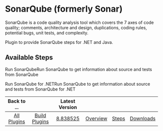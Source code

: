 
SonarQube (formerly Sonar)
==========================


SonarQube is a code quality analysis tool which covers the 7 axes of code quality; comments, architecture and design, 
duplications, coding rules, potential bugs, unit tests, and complexity.


Plugin to provide SonarQube steps for .NET and
 Java.



Available Steps
---------------


Run SonarQubeRun SonarQube to get information about source and tests from 
SonarQube


Run SonarQube for .NETRun SonarQube to get information about source and tests from SonarQube for .NET





|Back to ...||Latest Version||||
| :---: | :---: | :---: | :---: | :---: | :---: |
|[All Plugins](../../index.md)|[Build Plugins](../README.md)|[8.838525](https://raw.githubusercontent.com/UrbanCode/IBM-UCB-PLUGINS/main/files/Sonar/SonarQube-8.838525.zip)|[Overview](overview.md)|[Steps](steps.md)|[Downloads](downloads.md)|
